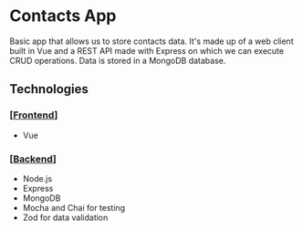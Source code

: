 # Contacts App

Basic app that allows us to store contacts data. It's made up of a web client built in Vue and a REST API made with Express on which we can execute CRUD operations. Data is stored in a MongoDB database.

## Technologies
### [[Frontend](./client/README.md)]
- Vue

### [[Backend](./server/README.md)]
- Node.js
- Express
- MongoDB
- Mocha and Chai for testing
- Zod for data validation

